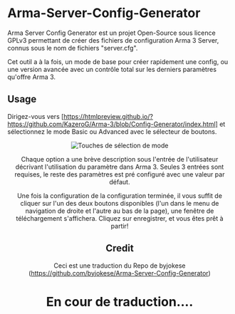 # Arma-Server-Config-Generator

Arma Server Config Generator est un projet Open-Source sous licence GPLv3 permettant de créer des fichiers de configuration Arma 3 Server, connus sous le nom de fichiers "server.cfg".

Cet outil a à la fois, un mode de base pour créer rapidement une config, ou une version avancée avec un contrôle total sur les derniers paramètres qu'offre Arma 3.

## Usage

Dirigez-vous vers [https://htmlpreview.github.io/?https://github.com/KazeroG/Arma-3/blob/Config-Generator/index.html] et sélectionnez le mode Basic ou Advanced avec le sélecteur de boutons.

<div style = "text-align: center;">
<img src = "https://i.imgur.com/pJfh01S.jpg" alt = "Touches de sélection de mode">
</ div>

Chaque option a une brève description sous l'entrée de l'utilisateur décrivant l'utilisation du paramètre dans Arma 3. Seules 3 entrées sont requises, le reste des paramètres est pré configuré avec une valeur par défaut.

Une fois la configuration de la configuration terminée, il vous suffit de cliquer sur l'un des deux boutons disponibles (l'un dans le menu de navigation de droite et l'autre au bas de la page), une fenêtre de téléchargement s'affichera. Cliquez sur enregistrer, et vous êtes prêt à partir!

## Credit

Ceci est une traduction du Repo de byjokese (https://github.com/byjokese/Arma-Server-Config-Generator)



# En cour de traduction....
